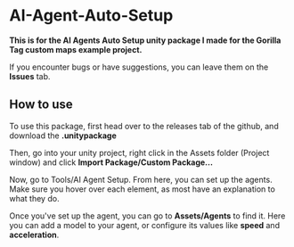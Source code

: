 # AI-Agent-Auto-Setup

**This is for the AI Agents Auto Setup unity package I made for the Gorilla Tag custom maps example project.**

If you encounter bugs or have suggestions, you can leave them on the **Issues** tab.

## How to use
To use this package, first head over to the releases tab of the github, and download the **.unitypackage**

Then, go into your unity project, right click in the Assets folder (Project window) and click **Import Package/Custom Package...**

Now, go to Tools/AI Agent Setup.
From here, you can set up the agents.
Make sure you hover over each element, as most have an explanation to what they do.

Once you've set up the agent, you can go to **Assets/Agents** to find it.
Here you can add a model to your agent, or configure its values like **speed** and **acceleration**.
